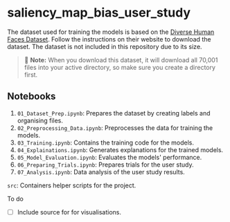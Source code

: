 # saliency_map_bias_user_study

The dataset used for training the models is based on the [Diverse Human Faces Dataset](https://synthesis.ai/diverse-human-faces-dataset/). Follow the instructions on their website to download the dataset. The dataset is not included in this repository due to its size. 

> 📝 **Note:** When you download this dataset, it will download all 70,001 files into your active directory, so make sure you create a directory first.

## Notebooks

1. `01_Dataset_Prep.ipynb`: Prepares the dataset by creating labels and organising files.
2. `02_Preprocessing_Data.ipynb`: Preprocesses the data for training the models.
3. `03_Training.ipynb`: Contains the training code for the models.
4. `04_Explainations.ipynb`: Generates explanations for the trained models.
5. `05_Model_Evaluation.ipynb`: Evaluates the models' performance.
6. `06_Preparing_Trials.ipynb`: Prepares trials for the user study.
7. `07_Analysis.ipynb`: Data analysis of the user study results.



`src`: Containers helper scripts for the project.



To do

- [ ] Include source for for visualisations.